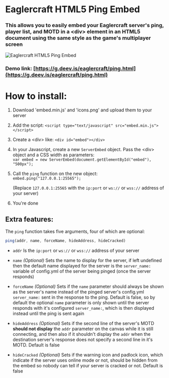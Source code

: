 # Eaglercraft HTML5 Ping Embed

### This allows you to easily embed your Eaglercraft server's ping, player list, and MOTD in a \<div\> element in an HTML5 document using the same style as the game's multiplayer screen

![Eaglercraft HTML5 Ping Embed](https://i.gyazo.com/3db6a206bca69da3545a6083bc8aa7eb.gif)

### Demo link: [https://g.deev.is/eaglercraft/ping.html](https://g.deev.is/eaglercraft/ping.html)

# How to install:

1. Download 'embed.min.js' and 'icons.png' and upload them to your server

2. Add the script: `<script type="text/javascript" src="embed.min.js"></script>`

3. Create a \<div\> like: `<div id="embed"></div>`

4. In your Javascript, create a new `ServerEmbed` object. Pass the \<div\> object and a CSS width as parameters:  
`var embed = new ServerEmbed(document.getElementById("embed"), "500px");`

5. Call the `ping` function on the new object: `embed.ping("127.0.0.1:25565");`  

   (Replace `127.0.0.1:25565` with the `ip:port` or `ws://` or `wss://` address of your server)
   
6. You're done

## Extra features:

The `ping` function takes five arguments, four of which are optional:
```javascript
ping(addr, name, forceName, hideAddress, hideCracked)
```

- `addr` Is the  `ip:port` or `ws://` or `wss://` address of your server

- `name` *(Optional)* Sets the name to display for the server, if left undefined then the default name displayed for the server is the `server_name:` variable of config.yml of the server being pinged (once the server responds)

- `forceName` *(Optional)* Sets if the `name` parameter should always be shown as the server's name instead of the pinged server's config.yml `server_name:` sent in the response to the ping. Default is false, so by default the optional `name` parameter is only shown until the server responds with it's configured `server_name:`, which is then displayed instead until the ping is sent again

- `hideAddress` *(Optional)* Sets if the second line of the server's MOTD **should not display** the `addr` parameter on the canvas while it is still connecting, and then also if it shouldn't display the `addr` when the destination server's response does not specify a second line in it's MOTD. Default is false

- `hideCracked` *(Optional)* Sets if the warning icon and padlock icon, which indicate if the server uses online mode or not, should be hidden from the embed so nobody can tell if your server is cracked or not. Default is false
